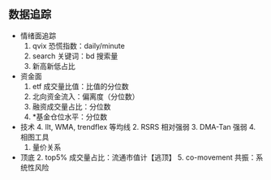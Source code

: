 ## 数据追踪

+ 情绪面追踪
    1. qvix 恐慌指数：daily/minute
    2. search 关键词：bd 搜索量
    3. 新高新低占比
+ 资金面
    1. etf 成交量比值：比值的分位数
    5. 北向资金流入：偏离度（分位数）
    4. 融资成交量占比：分位数
    3. *基金仓位水平：分位数
+ 技术
    4. llt, WMA, trendflex 等均线
    2. RSRS 相对强弱
    3. DMA-Tan 强弱
    4. 相图工具
    1. 量价关系
+ 顶底
    2. top5% 成交量占比：流通市值计【逃顶】
    5. co-movement 共振：系统性风险
